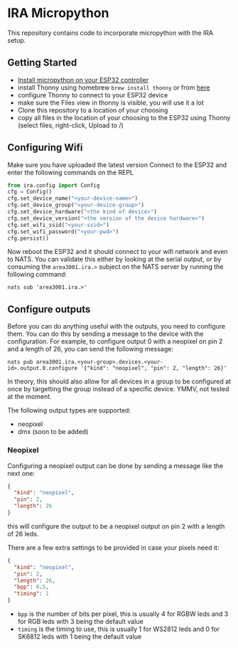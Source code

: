# IRA Micropython
This repository contains code to incorporate micropython with the IRA setup.

## Getting Started
- [Install micropython on your ESP32 controller](https://docs.micropython.org/en/latest/esp32/tutorial/intro.html)
- install Thonny using homebrew `brew install thonny` or from [here](https://github.com/thonny/thonny/releases)
- configure Thonny to connect to your ESP32 device
- make sure the Files view in thonny is visible, you will use it a lot
- Clone this repository to a location of your choosing
- copy all files in the location of your choosing to the ESP32 using Thonny (select files, right-click, Upload to /)

## Configuring Wifi
Make sure you have uploaded the latest version
Connect to the ESP32 and enter the following commands on the REPL
```python
from ira.config import Config
cfg = Config()
cfg.set_device_name("<your-device-name>")
cfg.set_device_group("<your-device-group>")
cfg.set_device_hardware("<the kind of device>")
cfg.set_device_version("<the version of the device hardware>")
cfg.set_wifi_ssid("<your-ssid>")
cfg.set_wifi_password("<your-pwd>")
cfg.persist()
```

Now reboot the ESP32 and it should connect to your wifi network and even to NATS. You can validate this either by 
looking at the serial output, or by consuming the `area3001.ira.>` subject on the NATS server by running the following 
command:

```commandline
nats sub 'area3001.ira.>'
```

## Configure outputs
Before you can do anything useful with the outputs, you need to configure them. You can do this by sending a message to
the device with the configuration. For example, to configure output 0 with a neopixel on pin 2 and a length of 26, you 
can send the following message:
```commandline
nats pub area3001.ira.<your-group>.devices.<your-id>.output.0.configure '{"kind": "neopixel", "pin": 2, "length": 26}'
```

In theory, this should also allow for all devices in a group to be configured at once by targetting the group instead
of a specific device. YMMV, not tested at the moment.

The following output types are supported:
- neopixel
- dmx (soon to be added)

### Neopixel
Configuring a neopixel output can be done by sending a message like the next one:
```json
{
  "kind": "neopixel",
  "pin": 2,
  "length": 26
}
```
this will configure the output to be a neopixel output on pin 2 with a length of 26 leds.

There are a few extra settings to be provided in case your pixels need it:
```json
{
  "kind": "neopixel",
  "pin": 2,
  "length": 26,
  "bpp": 0.5,
  "timing": 1
}
```
- `bpp` is the number of bits per pixel, this is usually 4 for RGBW leds and 3 for RGB leds with 3 being the default value
- `timing` is the timing to use, this is usually 1 for WS2812 leds and 0 for SK6812 leds with 1 being the default value